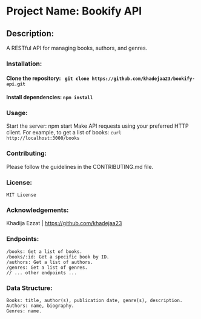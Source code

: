 # Project Name: Bookify API

## Description:
A RESTful API for managing books, authors, and genres.

### Installation:

#### Clone the repository: ``` git clone https://github.com/khadejaa23/bookify-api.git```
#### Install dependencies: ```npm install```

### Usage:

Start the server: npm start
Make API requests using your preferred HTTP client. For example, to get a list of books:
```curl http://localhost:3000/books```

### Contributing:
Please follow the guidelines in the CONTRIBUTING.md file.

### License:
```MIT License```

### Acknowledgements:
 Khadija Ezzat | https://github.com/khadejaa23

### Endpoints:
```
/books: Get a list of books.
/books/:id: Get a specific book by ID.
/authors: Get a list of authors.
/genres: Get a list of genres.
// ... other endpoints ...
```
### Data Structure:
```
Books: title, author(s), publication date, genre(s), description.
Authors: name, biography.
Genres: name.
```
